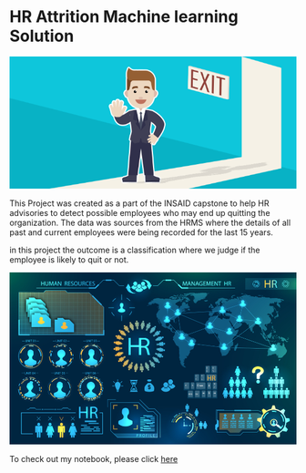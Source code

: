 # HR Attrition Machine learning Solution

 ![enter image description here](https://github.com/Ankitabhanushali06/HR-Employee-Attrition/blob/main/Attrtion.png?raw=true)

This Project was created as a part of the INSAID capstone to help HR advisories to detect possible employees who may end up quitting the organization. The data was sources from the HRMS where the details of all past and current employees were being recorded for the last 15 years.

in this project the outcome is a classification where we judge if the employee is likely to quit or not.

![enter image description here](https://github.com/Ankitabhanushali06/HR-Employee-Attrition/blob/main/hr-analytics-10.jpg?raw=true)

To check out my notebook, please click [here](https://github.com/Ankitabhanushali06/HR-Employee-Attrition/blob/main/HR_Analytics.ipynb)
